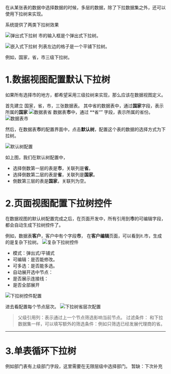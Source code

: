 在从某张表的数据中选择数据的时候，多层的数据，除了下拉数据集之外，还可以使用下拉树来实现。

系统提供了两类下拉树效果

![弹出式下拉树](https://upload-images.jianshu.io/upload_images/12920178-f673adc973f863e8.png?imageMogr2/auto-orient/strip%7CimageView2/2/w/1240)
市的输入框是个弹出式下拉树。

![嵌入式下拉树](https://upload-images.jianshu.io/upload_images/12920178-48e1cd9b668bf2d6.png?imageMogr2/auto-orient/strip%7CimageView2/2/w/1240)
列表左边的格子是一个平铺下拉树。




例如，国家，省，市三级下拉树。

1.数据视图配置默认下拉树
=============
如果所有选择市的地方，都希望采用三级拉树来实现，那么应该在数据视图定义。

首先建立 国家，省，市，三张数据表。
其中省的数据表中，通过**国家**字段，表示所属的**国家**
![数据表省](https://upload-images.jianshu.io/upload_images/12920178-065d6850c8eea5db.png?imageMogr2/auto-orient/strip%7CimageView2/2/w/1240)
数据表**市**中，通过 **省“” 字段，表示所属的省份。
![数据表市](https://upload-images.jianshu.io/upload_images/12920178-fc2950a64401135d.png?imageMogr2/auto-orient/strip%7CimageView2/2/w/1240)

然后，在数据表**市**的配置界面中，点击**默认树**，配置这个表的数据的选择方式为下拉树。

![默认树配置](https://upload-images.jianshu.io/upload_images/12920178-64517d6f9dfc634f.png?imageMogr2/auto-orient/strip%7CimageView2/2/w/1240)

如上图，我们在默认树配置中，
* 选择倒数第一层的表是**市**，关联列是**省**。
* 选择倒数第二层的表是**省**，关联列是**国家**。
* 倒数第三层的表是**国家**，关联列为空。



2.页面视图配置下拉树控件
=============
在数据视图的默认树配置完成之后，在页面开发中，所有引用到**市**的可编辑字段，都会自动生成下拉树控件了。

例如，数据表**客户**，客户中有个字段**市**，
在**客户编辑**页面，可以看到it.市，生成的是复杂下拉树。
![复杂下拉树控件](https://upload-images.jianshu.io/upload_images/12920178-fbf8a9e52a91b957.png?imageMogr2/auto-orient/strip%7CimageView2/2/w/1240)
* 模式：弹出式/平铺式
* 可编辑：是否能修改。
* 可多选：是否能多选。
* 自动展开选中节点：
* 是否展示连接线：
* 是否全部展开



![下拉树控件配置](https://upload-images.jianshu.io/upload_images/12920178-52ce69b8425be03c.png?imageMogr2/auto-orient/strip%7CimageView2/2/w/1240)



进去看配置每个节点层次。
![下拉树省层次配置](https://upload-images.jianshu.io/upload_images/12920178-d4480c31a5895b74.png?imageMogr2/auto-orient/strip%7CimageView2/2/w/1240)
> 父级引用列：表示通过上一个节点筛选影响当前节点。
> 过滤条件：   和下拉数据集一样，可以填写额外的筛选条件：例如只筛选已经发展代理商的省。



***
3.单表循环下拉树
=============
例如部门表有上级部门字段，这里需要在无限层级中选择部门。
暂缺：下次补充
